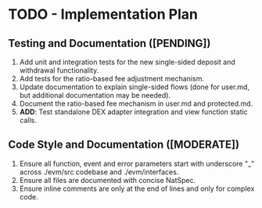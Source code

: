 # TODO - Implementation Plan

## Testing and Documentation ([PENDING])
   1. Add unit and integration tests for the new single-sided deposit and withdrawal functionality.
   2. Add tests for the ratio-based fee adjustment mechanism.
   3. Update documentation to explain single-sided flows (done for user.md, but additional documentation may be needed).
   4. Document the ratio-based fee mechanism in user.md and protected.md.
   5. **ADD**: Test standalone DEX adapter integration and view function static calls.

## Code Style and Documentation ([MODERATE])
   1. Ensure all function, event and error parameters start with underscore "_" across ./evm/src codebase and ./evm/interfaces.
   2. Ensure all files are documented with concise NatSpec.
   3. Ensure inline comments are only at the end of lines and only for complex code.
